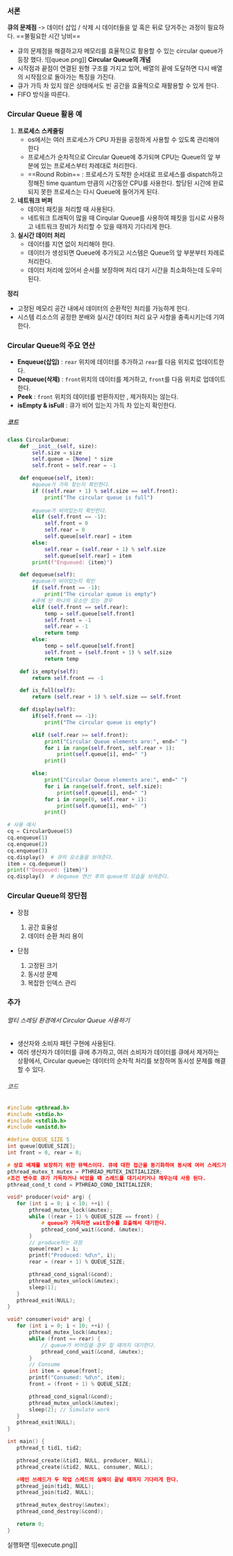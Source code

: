 ### 서론

**큐의 문제점**
-> 데이터 삽입 / 삭제 시 데이터들을 앞 혹은 뒤로 당겨주는 과정이 필요하다. ==불필요한 시간 낭비==
- 큐의 문제점을 해결하고자 메모리를 효율적으로 활용할 수 있는 circular queue가 등장 했다. 
![[queue.png]]
**Circular Queue의 개념**
- 시작점과 끝점이 연결된 원형 구조를 가지고 있어, 배열의 끝에 도달하면 다시 배열의 시작점으로 돌아가는 특징을 가진다. 
- 큐가 가득 차 있지 않은 상태에서도 빈 공간을 효율적으로 재활용할 수 있게 한다. 
- FIFO 방식을 따른다. 

### Circular Queue 활용 예

1. **프로세스 스케줄링**
	- os에서는 여러 프로세스가 CPU 자원을 공정하게 사용할 수 있도록 관리해야 한다 
	- 프로세스가 순차적으로 Circular Queue에 추가되며 CPU는 Queue의 앞 부분에 있는 프로세스부터 차례대로 처리한다. 
	- ==Round Robin== : 프로세스가 도착한 순서대로 프로세스를 dispatch하고 정해진 time quantum 만큼의 시간동안 CPU를 사용한다. 할당된 시간에 완료되지 못한 프로세스는 다시 Queue에 들어가게 된다. 
2. **네트워크 버퍼**
	- 데이터 패킷을 처리할 때 사용된다. 
	- 네트워크 트래픽이 많을 때 Cirqular Queue를 사용하여 패킷을 임시로 사용하고 네트워크 장비가 처리할 수 있을 때까지 기다리게 한다. 
3. **실시간 데이터 처리**
	- 데이터를 지연 없이 처리해야 한다. 
	- 데이터가 생성되면 Queue에 추가되고 시스템은 Queue의 앞 부분부터 차례로 처리한다.
	- 데이터 처리에 있어서 순서를 보장하며 처리 대기 시간을 최소화하는데 도우미 된다. 

**정리**
- 고정된 메모리 공간 내에서 데이터의 순환적인 처리를 가능하게 한다. 
- 시스템 리소스의 공정한 분배와 실시간 데이터 처리 요구 사항을 충족시키는데 기여한다. 

### Circular Queue의 주요 연산

- **Enqueue(삽입)** : `rear` 위치에 데이터를 추가하고 `rear`를 다음 위치로 업데이트한다. 
- **Dequeue(삭제)** : `front`위치의 데이터를 제거하고, `front`를 다음 위치로 업데이트한다. 
- **Peek** : `front` 위치의 데이터를 반환하지만 , 제거하지는 않는다. 
- **isEmpty & isFull** : 큐가 비어 있는지 가득 차 있는지 확인한다. 

##### 코드
```python
class CircularQueue:
    def __init__(self, size):
        self.size = size
        self.queue = [None] * size
        self.front = self.rear = -1

    def enqueue(self, item):
	    #queue가 가득 찾는지 확인한다. 
        if ((self.rear + 1) % self.size == self.front):
            print("The circular queue is full")
            
        #queue가 비어있는지 확인한다. 
        elif (self.front == -1):
            self.front = 0
            self.rear = 0
            self.queue[self.rear] = item
        else:
            self.rear = (self.rear + 1) % self.size
            self.queue[self.rear] = item
        print(f"Enqueued: {item}")

    def dequeue(self):
	    #queue가 비어있는지 확인
        if (self.front == -1):
            print("The circular queue is empty")
		#큐에 단 하나의 요소만 있는 경우 
        elif (self.front == self.rear):
            temp = self.queue[self.front]
            self.front = -1
            self.rear = -1
            return temp
        else:
            temp = self.queue[self.front]
            self.front = (self.front + 1) % self.size
            return temp

    def is_empty(self):
        return self.front == -1

    def is_full(self):
        return (self.rear + 1) % self.size == self.front

    def display(self):
        if(self.front == -1):
            print("The circular queue is empty")

        elif (self.rear >= self.front):
            print("Circular Queue elements are:", end=" ")
            for i in range(self.front, self.rear + 1):
                print(self.queue[i], end=" ")
            print()

        else:
            print("Circular Queue elements are:", end=" ")
            for i in range(self.front, self.size):
                print(self.queue[i], end=" ")
            for i in range(0, self.rear + 1):
                print(self.queue[i], end=" ")
            print()

# 사용 예시
cq = CircularQueue(5)
cq.enqueue(1)
cq.enqueue(2)
cq.enqueue(3)
cq.display()  # 큐의 요소들을 보여준다. 
item = cq.dequeue()
print(f"Dequeued: {item}")
cq.display()  # dequeue 연산 후의 queue의 모습을 보여준다. 


```


### Circular Queue의 장단점

- 장점
	1. 공간 효율성 
	2. 데이터 순환 처리 용이 
	
- 단점
	1. 고정된 크기
	2. 동시성 문제
	3. 복잡한 인덱스 관리



### 추가
###### 멀티 스레딩 환경에서 Circular Queue 사용하기 
- 생산자와 소비자 패턴 구현에 사용된다. 
- 여러 생산자가 데이터를 큐에 추가하고, 여러 소비자가 데이터를 큐에서 제거하는 상황에서, Circular queue는 데이터의 순차적 처리를 보장하며 동시성 문제를 해결할 수 있다. 

 ###### 코드
 ```C
#include <pthread.h>
#include <stdio.h>
#include <stdlib.h>
#include <unistd.h>

#define QUEUE_SIZE 5
int queue[QUEUE_SIZE];
int front = 0, rear = 0;

# 상호 배제를 보장하기 위한 뮤텍스이다. 큐에 대한 접근을 동기화하여 동시에 여러 스레드가 데이터를 변경하는 것을 방지한다. 
pthread_mutex_t mutex = PTHREAD_MUTEX_INITIALIZER;
#조건 변수로 큐가 가득차거나 비었을 때 스레드를 대기시키거나 깨우는데 사용 된다. 
pthread_cond_t cond = PTHREAD_COND_INITIALIZER;

void* producer(void* arg) {
    for (int i = 0; i < 10; ++i) {
        pthread_mutex_lock(&mutex);
        while ((rear + 1) % QUEUE_SIZE == front) {
            # queue가 가득차면 wait함수를 호출해서 대기한다. 
            pthread_cond_wait(&cond, &mutex);
        }
        // produce하는 과정 
        queue[rear] = i;
        printf("Produced: %d\n", i);
        rear = (rear + 1) % QUEUE_SIZE;

        pthread_cond_signal(&cond);
        pthread_mutex_unlock(&mutex);
        sleep(1); 
    }
    pthread_exit(NULL);
}

void* consumer(void* arg) {
    for (int i = 0; i < 10; ++i) {
        pthread_mutex_lock(&mutex);
        while (front == rear) {
            // queue가 비어있을 경우 찰 떄까지 대기한다. 
            pthread_cond_wait(&cond, &mutex);
        }
        // Consume
        int item = queue[front];
        printf("Consumed: %d\n", item);
        front = (front + 1) % QUEUE_SIZE;

        pthread_cond_signal(&cond);
        pthread_mutex_unlock(&mutex);
        sleep(2); // Simulate work
    }
    pthread_exit(NULL);
}

int main() {
    pthread_t tid1, tid2;

    pthread_create(&tid1, NULL, producer, NULL);
    pthread_create(&tid2, NULL, consumer, NULL);

	#메인 쓰레드가 두 작업 스레드의 실해이 끝날 때까지 기다리게 한다. 
    pthread_join(tid1, NULL);
    pthread_join(tid2, NULL);

    pthread_mutex_destroy(&mutex);
    pthread_cond_destroy(&cond);

    return 0;
}

```

실행화면
![[execute.png]]